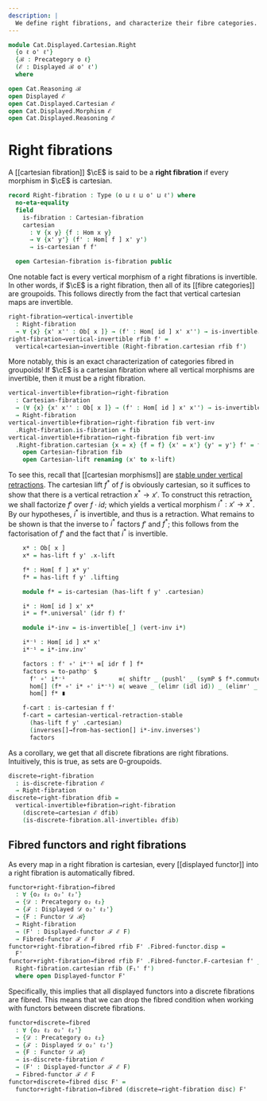 ```yaml
---
description: |
  We define right fibrations, and characterize their fibre categories.
---
```

<!--
```agda
open import Cat.Displayed.Cartesian.Discrete
open import Cat.Displayed.Functor
open import Cat.Displayed.Base
open import Cat.Prelude

import Cat.Displayed.Cartesian
import Cat.Displayed.Reasoning
import Cat.Displayed.Morphism
import Cat.Reasoning
```
-->

```agda
module Cat.Displayed.Cartesian.Right
  {o ℓ o' ℓ'}
  {ℬ : Precategory o ℓ}
  (ℰ : Displayed ℬ o' ℓ')
  where

open Cat.Reasoning ℬ
open Displayed ℰ
open Cat.Displayed.Cartesian ℰ
open Cat.Displayed.Morphism ℰ
open Cat.Displayed.Reasoning ℰ
```

# Right fibrations

A [[cartesian fibration]] $\cE$ is said to be a **right fibration** if every
morphism in $\cE$ is cartesian.

```agda
record Right-fibration : Type (o ⊔ ℓ ⊔ o' ⊔ ℓ') where
  no-eta-equality
  field
    is-fibration : Cartesian-fibration
    cartesian
      : ∀ {x y} {f : Hom x y}
      → ∀ {x' y'} (f' : Hom[ f ] x' y')
      → is-cartesian f f'

  open Cartesian-fibration is-fibration public
```

One notable fact is every vertical morphism of a right fibrations is
invertible. In other words, if $\cE$ is a right fibration, then all
of its [[fibre categories]] are groupoids. This follows directly from the
fact that vertical cartesian maps are invertible.

```agda
right-fibration→vertical-invertible
  : Right-fibration
  → ∀ {x} {x' x'' : Ob[ x ]} → (f' : Hom[ id ] x' x'') → is-invertible↓ f'
right-fibration→vertical-invertible rfib f' =
  vertical+cartesian→invertible (Right-fibration.cartesian rfib f')
```

More notably, this is an exact characterization of categories fibred
in groupoids! If $\cE$ is a cartesian fibration where all vertical
morphisms are invertible, then it must be a right fibration.

```agda
vertical-invertible+fibration→right-fibration
  : Cartesian-fibration
  → (∀ {x} {x' x'' : Ob[ x ]} → (f' : Hom[ id ] x' x'') → is-invertible↓ f')
  → Right-fibration
vertical-invertible+fibration→right-fibration fib vert-inv
  .Right-fibration.is-fibration = fib
vertical-invertible+fibration→right-fibration fib vert-inv
  .Right-fibration.cartesian {x = x} {f = f} {x' = x'} {y' = y'} f' = f-cart where
    open Cartesian-fibration fib
    open Cartesian-lift renaming (x' to x-lift)
```

To see this, recall that [[cartesian morphisms]] are [stable under
vertical retractions]. The cartesian lift $f^{*}$ of $f$ is obviously
cartesian, so it suffices to show that there is a vertical retraction
$x^{*} \to x'$. To construct this retraction, we shall factorize $f'$
over $f \cdot id$; which yields a vertical morphism $i^{*} : x' \to x^{*}$.
By our hypotheses, $i^{*}$ is invertible, and thus is a retraction.
What remains to be shown is that the inverse to $i^{*}$ factors
$f'$ and $f^{*}$; this follows from the factorisation of $f'$ and
the fact that $i^{*}$ is invertible.

[stable under vertical retractions]: Cat.Displayed.Cartesian.html#cartesian-vertical-retraction-stable

```agda
    x* : Ob[ x ]
    x* = has-lift f y' .x-lift

    f* : Hom[ f ] x* y'
    f* = has-lift f y' .lifting

    module f* = is-cartesian (has-lift f y' .cartesian)

    i* : Hom[ id ] x' x*
    i* = f*.universal' (idr f) f'

    module i*-inv = is-invertible[_] (vert-inv i*)

    i*⁻¹ : Hom[ id ] x* x'
    i*⁻¹ = i*-inv.inv'

    factors : f' ∘' i*⁻¹ ≡[ idr f ] f*
    factors = to-pathp⁻ $
      f' ∘' i*⁻¹               ≡⟨ shiftr _ (pushl' _ (symP $ f*.commutesp (idr f) f') {q = ap (f ∘_) (sym (idl _))}) ⟩
      hom[] (f* ∘' i* ∘' i*⁻¹) ≡⟨ weave _ (elimr (idl id)) _ (elimr' _ i*-inv.invl') ⟩
      hom[] f* ∎

    f-cart : is-cartesian f f'
    f-cart = cartesian-vertical-retraction-stable
      (has-lift f y' .cartesian)
      (inverses[]→from-has-section[] i*-inv.inverses')
      factors
```

As a corollary, we get that all discrete fibrations are right fibrations.
Intuitively, this is true, as sets are 0-groupoids.

```agda
discrete→right-fibration
  : is-discrete-fibration ℰ
  → Right-fibration
discrete→right-fibration dfib =
  vertical-invertible+fibration→right-fibration
    (discrete→cartesian ℰ dfib)
    (is-discrete-fibration.all-invertible↓ dfib)
```

## Fibred functors and right fibrations

As every map in a right fibration is cartesian, every [[displayed functor]]
into a right fibration is automatically fibred.

```agda
functor+right-fibration→fibred
  : ∀ {o₂ ℓ₂ o₂' ℓ₂'}
  → {𝒟 : Precategory o₂ ℓ₂}
  → {ℱ : Displayed 𝒟 o₂' ℓ₂'}
  → {F : Functor 𝒟 ℬ}
  → Right-fibration
  → (F' : Displayed-functor ℱ ℰ F)
  → Fibred-functor ℱ ℰ F
functor+right-fibration→fibred rfib F' .Fibred-functor.disp =
  F'
functor+right-fibration→fibred rfib F' .Fibred-functor.F-cartesian f' _ =
  Right-fibration.cartesian rfib (F₁' f')
  where open Displayed-functor F'
```

Specifically, this implies that all displayed functors into a discrete
fibrations are fibred. This means that we can drop the fibred condition
when working with functors between discrete fibrations.

```agda
functor+discrete→fibred
  : ∀ {o₂ ℓ₂ o₂' ℓ₂'}
  → {𝒟 : Precategory o₂ ℓ₂}
  → {ℱ : Displayed 𝒟 o₂' ℓ₂'}
  → {F : Functor 𝒟 ℬ}
  → is-discrete-fibration ℰ
  → (F' : Displayed-functor ℱ ℰ F)
  → Fibred-functor ℱ ℰ F
functor+discrete→fibred disc F' =
  functor+right-fibration→fibred (discrete→right-fibration disc) F'
```
